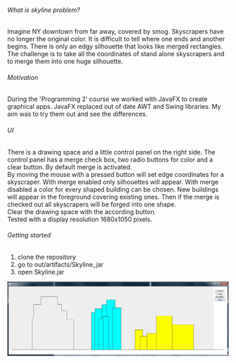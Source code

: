###### What is skyline problem?
Imagine NY downtown from far away, covered by smog. Skyscrapers have no longer the original color. It is difficult to tell where one ends and another begins. There is only an edgy silhouette that looks like merged rectangles.
<br>
The challenge is to take all the coordinates of stand alone skyscrapers and to merge them into one huge silhouette.

###### Motivation
During the 'Programming 2' course we worked with JavaFX to create graphical apps. JavaFX replaced out of date AWT and Swing libraries. My aim was to try them out and see the differences.

###### UI
There is a drawing space and a little control panel on the right side. The control panel has a merge check box, two radio buttons for color and a clear button. By default merge is activated.
<br>
By moving the mouse with a pressed button will set edge coordinates for a skyscraper. With merge enabled only silhouettes will appear. With merge disabled a color for every shaped building can be chosen. New buildings will appear in the foreground covering existing ones. Then if the merge is checked out all skyscrapers will be forged into one shape.
<br>
Clear the drawing space with the according button.
<br>
Tested with a display resolution 1680x1050 pixels.

###### Getting started
1. clone the repository
2. go to out/artifacts/Skyline_jar
3. open Skyline.jar

![Screenshot](intro.jpg)

